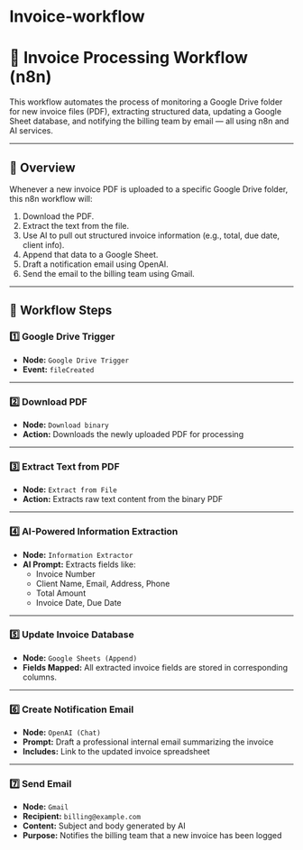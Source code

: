 # Invoice-workflow
# 🧾 Invoice Processing Workflow (n8n)

This workflow automates the process of monitoring a Google Drive folder for new invoice files (PDF), extracting structured data, updating a Google Sheet database, and notifying the billing team by email — all using n8n and AI services.

---

## 📖 Overview

Whenever a new invoice PDF is uploaded to a specific Google Drive folder, this n8n workflow will:

1. Download the PDF.
2. Extract the text from the file.
3. Use AI to pull out structured invoice information (e.g., total, due date, client info).
4. Append that data to a Google Sheet.
5. Draft a notification email using OpenAI.
6. Send the email to the billing team using Gmail.

---

## 🔄 Workflow Steps

### 1️⃣ Google Drive Trigger
- **Node:** `Google Drive Trigger`
- **Event:** `fileCreated`
---

### 2️⃣ Download PDF
- **Node:** `Download binary`
- **Action:** Downloads the newly uploaded PDF for processing

---

### 3️⃣ Extract Text from PDF
- **Node:** `Extract from File`
- **Action:** Extracts raw text content from the binary PDF

---

### 4️⃣ AI-Powered Information Extraction
- **Node:** `Information Extractor`
- **AI Prompt:** Extracts fields like:
  - Invoice Number
  - Client Name, Email, Address, Phone
  - Total Amount
  - Invoice Date, Due Date

---

### 5️⃣ Update Invoice Database
- **Node:** `Google Sheets (Append)`
- **Fields Mapped:** All extracted invoice fields are stored in corresponding columns.

---

### 6️⃣ Create Notification Email
- **Node:** `OpenAI (Chat)`
- **Prompt:** Draft a professional internal email summarizing the invoice
- **Includes:** Link to the updated invoice spreadsheet

---

### 7️⃣ Send Email
- **Node:** `Gmail`
- **Recipient:** `billing@example.com`
- **Content:** Subject and body generated by AI
- **Purpose:** Notifies the billing team that a new invoice has been logged
